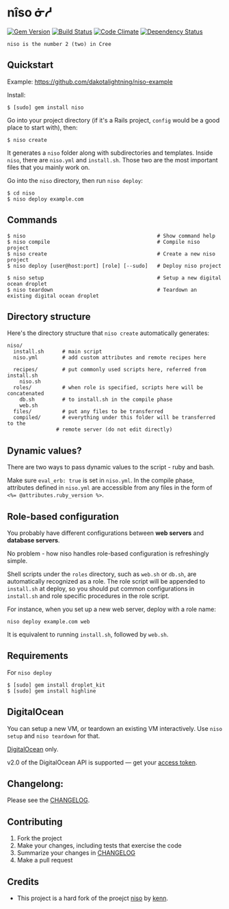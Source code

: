# nîso ᓃᓱ

[![Gem Version](https://badge.fury.io/rb/niso.svg)](https://badge.fury.io/rb/niso) [![Build Status](https://travis-ci.org/dakotalightning/niso.svg?branch=master)](https://travis-ci.org/dakotalightning/niso) [![Code Climate](https://codeclimate.com/github/dakotalightning/niso/badges/gpa.svg)](https://codeclimate.com/github/dakotalightning/niso) [![Dependency Status](https://gemnasium.com/badges/github.com/dakotalightning/niso.svg)](https://gemnasium.com/github.com/dakotalightning/niso)


    niso is the number 2 (two) in Cree

## Quickstart

Example: https://github.com/dakotalightning/niso-example

Install:

    $ [sudo] gem install niso

Go into your project directory (if it's a Rails project, `config` would be a good place to start with), then:

    $ niso create

It generates a `niso` folder along with subdirectories and templates. Inside `niso`, there are `niso.yml` and `install.sh`. Those two are the most important files that you mainly work on.

Go into the `niso` directory, then run `niso deploy`:

    $ cd niso
    $ niso deploy example.com

## Commands

    $ niso                                           # Show command help
    $ niso compile                                   # Compile niso project
    $ niso create                                    # Create a new niso project
    $ niso deploy [user@host:port] [role] [--sudo]   # Deploy niso project

    $ niso setup                                     # Setup a new digital ocean droplet
    $ niso teardown                                  # Teardown an existing digital ocean droplet

## Directory structure

Here's the directory structure that `niso create` automatically generates:

    niso/
      install.sh      # main script
      niso.yml        # add custom attributes and remote recipes here

      recipes/        # put commonly used scripts here, referred from install.sh
        niso.sh
      roles/          # when role is specified, scripts here will be concatenated
        db.sh         # to install.sh in the compile phase
        web.sh
      files/          # put any files to be transferred
      compiled/       # everything under this folder will be transferred to the
                    # remote server (do not edit directly)

## Dynamic values?

There are two ways to pass dynamic values to the script - ruby and bash.

Make sure `eval_erb: true` is set in `niso.yml`. In the compile phase, attributes defined in `niso.yml` are accessible from any files in the form of `<%= @attributes.ruby_version %>`.

## Role-based configuration

You probably have different configurations between **web servers** and **database servers**.

No problem - how niso handles role-based configuration is refreshingly simple.

Shell scripts under the `roles` directory, such as `web.sh` or `db.sh`, are automatically recognized as a role. The role script will be appended to `install.sh` at deploy, so you should put common configurations in `install.sh` and role specific procedures in the role script.

For instance, when you set up a new web server, deploy with a role name:

    niso deploy example.com web

It is equivalent to running `install.sh`, followed by `web.sh`.

## Requirements

For `niso deploy`

    $ [sudo] gem install droplet_kit
    $ [sudo] gem install highline

## DigitalOcean
You can setup a new VM, or teardown an existing VM interactively. Use `niso setup` and `niso teardown` for that.

[DigitalOcean](https://www.digitalocean.com) only.

v2.0 of the DigitalOcean API is supported &mdash; get your [access token](https://cloud.digitalocean.com/api_access).

## Changelong:

Please see the [CHANGELOG](https://github.com/dakotalightning/niso/blob/master/CHANGELOG.md).

## Contributing

1. Fork the project
2. Make your changes, including tests that exercise the code
3. Summarize your changes in [CHANGELOG](https://github.com/dakotalightning/niso/blob/master/CHANGELOG.md)
4. Make a pull request

## Credits

- This project is a hard fork of the proejct [niso](https://github.com/kenn/niso) by [kenn](https://github.com/kenn).
